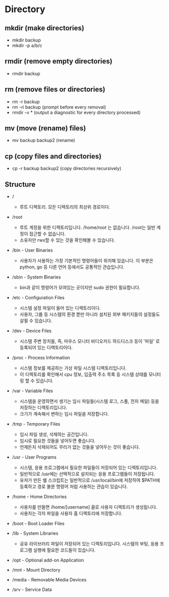 # Directory

## mkdir (make directories)

- mkdir backup
- mkdir -p a/b/c

## rmdir (remove empty directories)

- rmdir backup

## rm (remove files or directories)

- rm -r backup
- rm -ri backup (prompt before every removal)
- rmdir -v * (output a diagnostic for every directory processed)

## mv (move (rename) files)

- mv backup backup2 (rename)

## cp (copy files and directories)

- cp -r backup backup2 (copy directories recursively)

## Structure

- /
  - 루트 디렉토리. 모든 디렉토리의 최상위 경로이다.

- /root
  - 루트 계정을 위한 디렉토리입니다. /home/root 는 없습니다. /root는 일반 계정이 접근할 수 없습니다.
  - 소유자만 rwx할 수 있는 것을 확인해볼 수 있습니다.

- /bin - User Binaries
  - 사용자가 사용하는 가장 기본적인 명령어들이 위치해 있습니다. 이 부분은 python, go 등 다른 언어 등에서도 공통적인 관습입니다.

- /sbin - System Binaries
  - bin과 같이 명령어가 모여있는 곳이지만 sudo 권한이 필요합니다.

- /etc - Configuration Files
  - 시스템 설정 파일이 들어 있는 디렉토리이다.
  - 사용자, 그룹 등 시스템의 환경 뿐만 아니라 설치된 외부 패키지들의 설정들도 살필 수 있습니다.

- /dev - Device Files
  - 시스템 주변 장치들, 즉, 마우스 모니터 비디오카드 하드디스크 등이 '파일' 로 등록되어 있는 디렉토리이다.

- /proc - Process Information
  - 시스템 정보를 제공하는 가상 파일 시스템 디렉토리입니다.
  - 이 디렉토리를 확인해서 cpu 정보, 입출력 주소 목록 등 시스템 상태를 모니터링 할 수 있습니다.

- /var - Variable Files
  - 시스템을 운영하면서 생기는 임시 파일들(시스템 로그, 스풀, 전자 메일) 등을 저장하는 디렉토리입니다.
  - 크기가 계속해서 변하는 임시 파일을 저장합니다.

- /tmp - Temporary Files
  - 임시 파일 생성, 삭제하는 공간입니다.
  - 임시로 필요한 것들을 넣어두면 좋습니다.
  - 언제든지 삭제되어도 무리가 없는 것들을 넣어두는 것이 좋습니다.

- /usr - User Programs
  - 시스템, 응용 프로그램에서 필요한 파일들이 저장되어 있는 디렉토리입니다.
  - 일반적으로 /usr에는 선택적으로 설치되는 응용 프로그램들이 저장됩니다.
  - 유저가 만든 쉘 스크립트는 일반적으로 /usr/local/bin에 저장하여 $PATH에 등록하고 경로 불문 명령어 처럼 사용하는 관습이 있습니다.

- /home - Home Directories
  - 사용자를 만들면 /home/[username] 꼴로 사용자 디렉토리가 생성됩니다.
  - 사용자는 각자 파일을 사용자 홈 디렉토리에 저장합니다.

- /boot - Boot Loader Files

- /lib - System Libraries
  - 공유 라이브러리 파일이 저장되어 있는 디렉토리입니다. 시스템의 부팅, 응용 프로그램 실행에 필요한 코드들이 있습니다.

- /opt - Optional add-on Application

- /mnt - Mount Directory

- /media - Removable Media Devices

- /srv - Service Data
